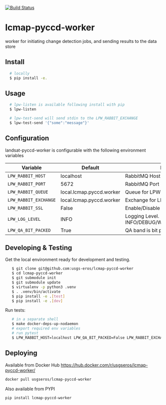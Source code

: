 [![Build Status](https://travis-ci.org/USGS-EROS/lcmap-pyccd-worker.svg?branch=develop)](https://travis-ci.org/USGS-EROS/lcmap-pyccd-worker)

# lcmap-pyccd-worker
worker for initiating change detection jobs, and sending results to the data store

## Install
```bash
  # locally
  $ pip install -e.
```

## Usage
```bash
  # lpw-listen is available following install with pip
  $ lpw-listen

  # lpw-test-send will send stdin to the LPW_RABBIT_EXCHANGE
  $ lpw-test-send '{"some":"message"}'
```

## Configuration
landsat-pyccd-worker is configurable with the following environment variables

| Variable | Default | Description |
| --- | --- | --- |
| `LPW_RABBIT_HOST` | localhost | RabbitMQ Host |
| `LPW_RABBIT_PORT` | 5672      | RabbitMQ Port |
| `LPW_RABBIT_QUEUE` | local.lcmap.pyccd.worker | Queue for LPW to listen for messages |
| `LPW_RABBIT_EXCHANGE` | local.lcmap.pyccd.worker | Exchange for LPW to publish messages |
| `LPW_RABBIT_SSL` | False | Enable/Disable SSL.  True/False |
| `LPW_LOG_LEVEL` | INFO | Logging Level.  INFO/DEBUG/WARNING/ERROR/CRITICAL |
| `LPW_QA_BIT_PACKED` | True | QA band is bit packed

## Developing & Testing
Get the local environment ready for development and testing.
```bash
   $ git clone git@github.com:usgs-eros/lcmap-pyccd-worker
   $ cd lcmap-pyccd-worker
   $ git submodule init
   $ git submodule update
   $ virtualenv -p python3 .venv
   $ . .venv/bin/activate
   $ pip install -e .[test]
   $ pip install -e .[dev]
```

Run tests:
```bash
   # in a separate shell
   $ make docker-deps-up-nodaemon
   # export required env variables
   # run pytest
   $ LPW_RABBIT_HOST=localhost LPW_QA_BIT_PACKED=False LPW_RABBIT_EXCHANGE=test.lcmap.changes.worker LPW_RABBIT_QUEUE=test.lcmap.changes.worker LPW_RABBIT_RESULT_ROUTING_KEY=change-detection_result pytest
```
## Deploying
Available from Docker Hub https://hub.docker.com/r/usgseros/lcmap-pyccd-worker/
```bash
docker pull usgseros/lcmap-pyccd-worker
```
Also available from PYPI
```bash
pip install lcmap-pyccd-worker
```